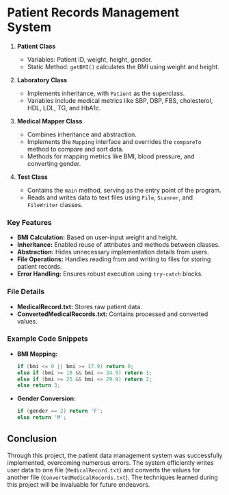 # Patient Records Management System
1. **Patient Class**
   - Variables: Patient ID, weight, height, gender.
   - Static Method: `getBMI()` calculates the BMI using weight and height.

2. **Laboratory Class**
   - Implements inheritance, with `Patient` as the superclass.
   - Variables include medical metrics like SBP, DBP, FBS, cholesterol, HDL, LDL, TG, and HbA1c.

3. **Medical Mapper Class**
   - Combines inheritance and abstraction.
   - Implements the `Mapping` interface and overrides the `compareTo` method to compare and sort data.
   - Methods for mapping metrics like BMI, blood pressure, and converting gender.

4. **Test Class**
   - Contains the `main` method, serving as the entry point of the program.
   - Reads and writes data to text files using `File`, `Scanner`, and `FileWriter` classes.

### Key Features
- **BMI Calculation:** Based on user-input weight and height.
- **Inheritance:** Enabled reuse of attributes and methods between classes.
- **Abstraction:** Hides unnecessary implementation details from users.
- **File Operations:** Handles reading from and writing to files for storing patient records.
- **Error Handling:** Ensures robust execution using `try-catch` blocks.

### File Details
- **MedicalRecord.txt:** Stores raw patient data.
- **ConvertedMedicalRecords.txt:** Contains processed and converted values.

### Example Code Snippets
- **BMI Mapping:**
  ```java
  if (bmi <= 0 || bmi >= 17.9) return 0;
  else if (bmi >= 18 && bmi <= 24.9) return 1;
  else if (bmi >= 25 && bmi <= 29.9) return 2;
  else return 3;
  ```

- **Gender Conversion:**
  ```java
  if (gender == 2) return 'F';
  else return 'M';
  ```

## Conclusion
Through this project, the patient data management system was successfully implemented, overcoming numerous errors. The system efficiently writes user data to one file (`MedicalRecord.txt`) and converts the values for another file (`ConvertedMedicalRecords.txt`). The techniques learned during this project will be invaluable for future endeavors.
